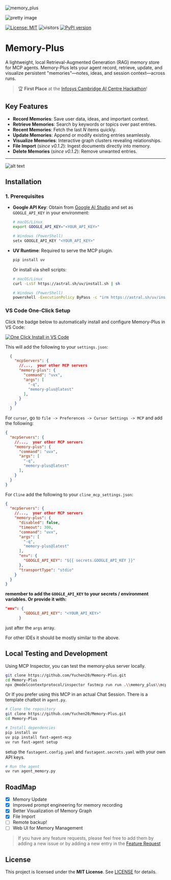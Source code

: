 <!-- Badges -->


![memory_plus](https://github.com/Yuchen20/Memory-Plus/blob/main/imgs/memory_plus.png)


![pretty image](https://github.com/Yuchen20/Memory-Plus/blob/main/imgs/memory_server_banner.png)

[![License: MIT](https://img.shields.io/badge/License-MIT-yellow.svg)](./LICENSE)   ![visitors](https://visitor-badge.laobi.icu/badge?page_id=Yuchen20.Memory-Plus) [![PyPI version](https://badge.fury.io/py/memory-plus.svg)](https://pypi.org/project/memory-plus/)



# Memory-Plus

A lightweight, local Retrieval-Augmented Generation (RAG) memory store for MCP agents. Memory-Plus lets your agent record, retrieve, update, and visualize persistent "memories"—notes, ideas, and session context—across runs.

> 🏆 **First Place** at the [Infosys Cambridge AI Centre Hackathon](https://infosys-cam-ai-centre.github.io/Infosys-Cambridge-Hackathon/)!

## Key Features

* **Record Memories**: Save user data, ideas, and important context.
* **Retrieve Memories**: Search by keywords or topics over past entries.
* **Recent Memories**: Fetch the last *N* items quickly.
* **Update Memories**: Append or modify existing entries seamlessly.
* **Visualize Memories**: Interactive graph clusters revealing relationships.
* **File Import** (*since v0.1.2*): Ingest documents directly into memory.
* **Delete Memories** (*since v0.1.2*): Remove unwanted entries.

---


![alt text](https://github.com/Yuchen20/Memory_MCP_Server/blob/main/imgs/memory_visualization.png)


## Installation

### 1. Prerequisites

* **Google API Key**: Obtain from [Google AI Studio](https://aistudio.google.com/apikey) and set as `GOOGLE_API_KEY` in your environment:

  ```bash
  # macOS/Linux
  export GOOGLE_API_KEY="<YOUR_API_KEY>"

  # Windows (PowerShell)
  setx GOOGLE_API_KEY "<YOUR_API_KEY>"
  ```

* **UV Runtime**: Required to serve the MCP plugin.

  ```bash
  pip install uv
  ```

  Or install via shell scripts:

  ```bash
  # macOS/Linux
  curl -LsSf https://astral.sh/uv/install.sh | sh

  # Windows (PowerShell)
  powershell -ExecutionPolicy ByPass -c "irm https://astral.sh/uv/install.ps1 | iex"
  ```


### VS Code One-Click Setup

Click the badge below to automatically install and configure Memory-Plus in VS Code:


[![One Click Install in VS Code](https://img.shields.io/badge/VS_Code-UV-0098FF?style=flat-square&logo=visualstudiocode&logoColor=white)](https://insiders.vscode.dev/redirect/mcp/install?name=memory-plus&config=%7B%22command%22%3A%22uvx%22%2C%22args%22%3A%5B%22-q%22%2C%22memory-plus%40latest%22%5D%7D)



This will add the following to your `settings.json`:

```json
  {
    "mcpServers": {
      //...,  your other MCP servers
      "memory-plus": {
        "command": "uvx",
        "args": [
          "-q",
          "memory-plus@latest"
        ],
      }
    }
  }
```

For `cursor`, go to `file -> Preferences -> Cursor Settings -> MCP` and add the following:

```json
{
  "mcpServers": {
    //...,  your other MCP servers
    "memory-plus": {
      "command": "uvx",
      "args": [
        "-q",
        "memory-plus@latest"
      ],
    }
  }
}

```

For `Cline` add the following to your `cline_mcp_settings.json`:
```json
{
  "mcpServers": {
    //...,  your other MCP servers
    "memory-plus": {
      "disabled": false,
      "timeout": 300,
      "command": "uvx",
      "args": [
        "-q",
        "memory-plus@latest"
      ],
      "env": {
        "GOOGLE_API_KEY": "${{ secrets.GOOGLE_API_KEY }}"
      },
      "transportType": "stdio"
    }
  }
}
```
**remember to add the `GOOGLE_API_KEY` to your secrets / environment variables. Or provide it with:**
```json
"env": {
        "GOOGLE_API_KEY": "<YOUR_API_KEY>"
      }
```
just after the `args` array.


For other IDEs it should be mostly similar to the above.


## Local Testing and Development

Using MCP Inspector, you can test the memory-plus server locally.

```bash
git clone https://github.com/Yuchen20/Memory-Plus.git
cd Memory-Plus
npx @modelcontextprotocol/inspector fastmcp run run .\\memory_plus\\mcp.py
```

Or If you prefer using this MCP in an actual Chat Session. There is a template chatbot in `agent.py`.

```bash
# Clone the repository
git clone https://github.com/Yuchen20/Memory-Plus.git
cd Memory-Plus

# Install dependencies
pip install uv
uv pip install fast-agent-mcp
uv run fast-agent setup        
```
setup the `fastagent.config.yaml` and `fastagent.secrets.yaml` with your own API keys.
```bash
# Run the agent
uv run agent_memory.py
```


## RoadMap
- [x] Memory Update
- [x] Improved prompt engineering for memory recording
- [x] Better Visualization of Memory Graph
- [x] File Import
- [ ] Remote backup!
- [ ] Web UI for Memory Management

> If you have any feature requests, please feel free to add them by adding a new issue or by adding a new entry in the [Feature Request](https://voltaic-shell-9af.notion.site/1f84e395c1d18059849ce844fcbba903?pvs=105)


## License

This project is licensed under the **MIT License**. See [LICENSE](./LICENSE) for details.

